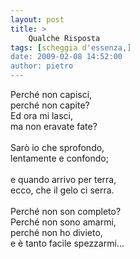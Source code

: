 ```yaml
---
layout: post
title: >
    Qualche Risposta
tags: [scheggia d'essenza,]
date: 2009-02-08 14:52:00
author: pietro
---
```

Perché non capisci,<br/>perché non capite?<br/>Ed ora mi lasci,<br/>ma non eravate fate?<br/><br/>Sarò io che sprofondo,<br/>lentamente e confondo;<br/><br/>e quando arrivo per terra,<br/>ecco, che il gelo ci serra.<br/><br/>Perché non son completo?<br/>Perché non sono amarmi,<br/>perché non ho divieto,<br/>e è tanto facile spezzarmi...
